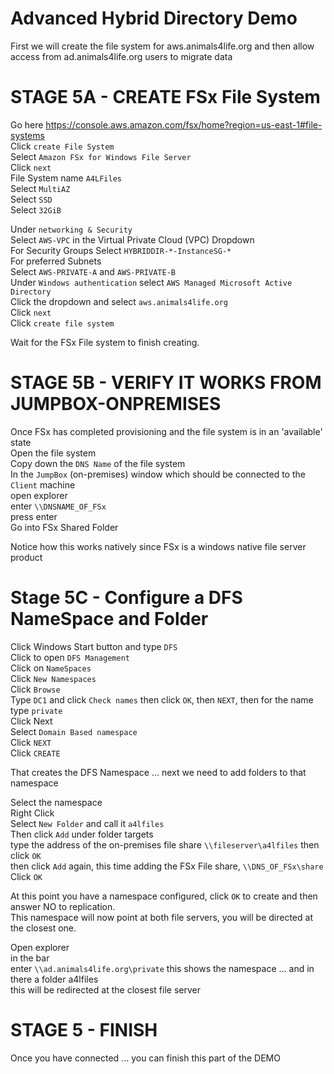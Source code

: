 # Advanced Hybrid Directory Demo

First we will create the file system for aws.animals4life.org and then allow access from ad.animals4life.org users to migrate data  

# STAGE 5A - CREATE FSx File System  
Go here https://console.aws.amazon.com/fsx/home?region=us-east-1#file-systems  
Click `create File System`  
Select `Amazon FSx for Windows File Server`  
Click `next`  
File System name `A4LFiles`  
Select `MultiAZ`  
Select `SSD`  
Select `32GiB`  

Under `networking & Security`  
Select `AWS-VPC` in the Virtual Private Cloud (VPC) Dropdown  
For Security Groups Select `HYBRIDDIR-*-InstanceSG-*`  
For preferred Subnets  
Select `AWS-PRIVATE-A` and `AWS-PRIVATE-B`  
Under `Windows authentication` select `AWS Managed Microsoft Active Directory`  
Click the dropdown and select `aws.animals4life.org`  
Click `next`  
Click `create file system`  

Wait for the FSx File system to finish creating.  

# STAGE 5B - VERIFY IT WORKS FROM JUMPBOX-ONPREMISES 
Once FSx has completed provisioning and the file system is in an 'available' state  
Open the file system  
Copy down the `DNS Name` of the file system  
In the `JumpBox` (on-premises) window which should be connected to the `Client` machine  
open explorer  
enter `\\DNSNAME_OF_FSx`  
press enter  
Go into FSx Shared Folder  

Notice how this works natively since FSx is a windows native file server product   

# Stage 5C - Configure a DFS NameSpace and Folder

Click Windows Start button and type `DFS`  
Click to open `DFS Management`  
Click on `NameSpaces`  
Click `New Namespaces`  
Click `Browse`  
Type `DC1` and click `Check names` then click `OK`, then `NEXT`, then for the name type `private`  
Click Next  
Select `Domain Based namespace`  
Click `NEXT`  
Click `CREATE`  

That creates the DFS Namespace ... next we need to add folders to that namespace  

Select the namespace  
Right Click  
Select `New Folder` and call it `a4lfiles`  
Then click `Add` under folder targets  
type the address of the on-premises file share `\\fileserver\a4lfiles` then click `OK`   
then click `Add` again, this time adding the FSx File share, `\\DNS_OF_FSx\share`   
Click `OK`

At this point you have a namespace configured, click `OK` to create and then answer NO to replication.  
This namespace will now point at both file servers, you will be directed at the closest one.  

Open explorer  
in the bar  
enter `\\ad.animals4life.org\private` this shows the namespace ... and in there a folder a4lfiles  
this will be redirected at the closest file server  
  
# STAGE 5 - FINISH
Once you have connected ... you can finish this part of the DEMO  

